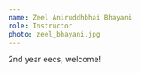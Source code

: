 ```yaml
---
name: Zeel Aniruddhbhai Bhayani
role: Instructor
photo: zeel_bhayani.jpg
---
```


2nd year eecs, welcome!